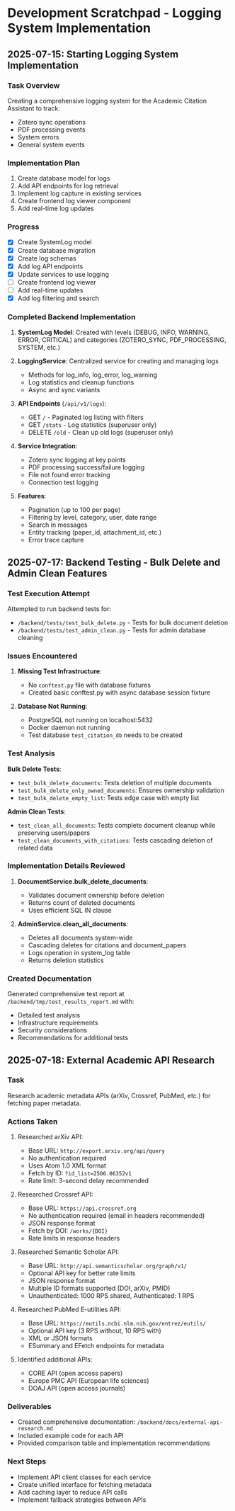 # Development Scratchpad - Logging System Implementation

## 2025-07-15: Starting Logging System Implementation

### Task Overview
Creating a comprehensive logging system for the Academic Citation Assistant to track:
- Zotero sync operations
- PDF processing events
- System errors
- General system events

### Implementation Plan
1. Create database model for logs
2. Add API endpoints for log retrieval
3. Implement log capture in existing services
4. Create frontend log viewer component
5. Add real-time log updates

### Progress
- [x] Create SystemLog model
- [x] Create database migration
- [x] Create log schemas
- [x] Add log API endpoints
- [x] Update services to use logging
- [ ] Create frontend log viewer
- [ ] Add real-time updates
- [x] Add log filtering and search

### Completed Backend Implementation

1. **SystemLog Model**: Created with levels (DEBUG, INFO, WARNING, ERROR, CRITICAL) and categories (ZOTERO_SYNC, PDF_PROCESSING, SYSTEM, etc.)

2. **LoggingService**: Centralized service for creating and managing logs
   - Methods for log_info, log_error, log_warning
   - Log statistics and cleanup functions
   - Async and sync variants

3. **API Endpoints** (`/api/v1/logs`):
   - GET `/` - Paginated log listing with filters
   - GET `/stats` - Log statistics (superuser only)
   - DELETE `/old` - Clean up old logs (superuser only)

4. **Service Integration**:
   - Zotero sync logging at key points
   - PDF processing success/failure logging
   - File not found error tracking
   - Connection test logging

5. **Features**:
   - Pagination (up to 100 per page)
   - Filtering by level, category, user, date range
   - Search in messages
   - Entity tracking (paper_id, attachment_id, etc.)
   - Error trace capture

## 2025-07-17: Backend Testing - Bulk Delete and Admin Clean Features

### Test Execution Attempt

Attempted to run backend tests for:
- `/backend/tests/test_bulk_delete.py` - Tests for bulk document deletion
- `/backend/tests/test_admin_clean.py` - Tests for admin database cleaning

### Issues Encountered

1. **Missing Test Infrastructure**:
   - No `conftest.py` file with database fixtures
   - Created basic conftest.py with async database session fixture

2. **Database Not Running**:
   - PostgreSQL not running on localhost:5432
   - Docker daemon not running
   - Test database `test_citation_db` needs to be created

### Test Analysis

**Bulk Delete Tests**:
- `test_bulk_delete_documents`: Tests deletion of multiple documents
- `test_bulk_delete_only_owned_documents`: Ensures ownership validation
- `test_bulk_delete_empty_list`: Tests edge case with empty list

**Admin Clean Tests**:
- `test_clean_all_documents`: Tests complete document cleanup while preserving users/papers
- `test_clean_documents_with_citations`: Tests cascading deletion of related data

### Implementation Details Reviewed

1. **DocumentService.bulk_delete_documents**:
   - Validates document ownership before deletion
   - Returns count of deleted documents
   - Uses efficient SQL IN clause

2. **AdminService.clean_all_documents**:
   - Deletes all documents system-wide
   - Cascading deletes for citations and document_papers
   - Logs operation in system_log table
   - Returns deletion statistics

### Created Documentation

Generated comprehensive test report at `/backend/tmp/test_results_report.md` with:
- Detailed test analysis
- Infrastructure requirements
- Security considerations
- Recommendations for additional tests

## 2025-07-18: External Academic API Research

### Task
Research academic metadata APIs (arXiv, Crossref, PubMed, etc.) for fetching paper metadata.

### Actions Taken
1. Researched arXiv API:
   - Base URL: `http://export.arxiv.org/api/query`
   - No authentication required
   - Uses Atom 1.0 XML format
   - Fetch by ID: `?id_list=2506.06352v1`
   - Rate limit: 3-second delay recommended

2. Researched Crossref API:
   - Base URL: `https://api.crossref.org`
   - No authentication required (email in headers recommended)
   - JSON response format
   - Fetch by DOI: `/works/{DOI}`
   - Rate limits in response headers

3. Researched Semantic Scholar API:
   - Base URL: `http://api.semanticscholar.org/graph/v1/`
   - Optional API key for better rate limits
   - JSON response format
   - Multiple ID formats supported (DOI, arXiv, PMID)
   - Unauthenticated: 1000 RPS shared, Authenticated: 1 RPS

4. Researched PubMed E-utilities API:
   - Base URL: `https://eutils.ncbi.nlm.nih.gov/entrez/eutils/`
   - Optional API key (3 RPS without, 10 RPS with)
   - XML or JSON formats
   - ESummary and EFetch endpoints for metadata

5. Identified additional APIs:
   - CORE API (open access papers)
   - Europe PMC API (European life sciences)
   - DOAJ API (open access journals)

### Deliverables
- Created comprehensive documentation: `/backend/docs/external-api-research.md`
- Included example code for each API
- Provided comparison table and implementation recommendations

### Next Steps
- Implement API client classes for each service
- Create unified interface for fetching metadata
- Add caching layer to reduce API calls
- Implement fallback strategies between APIs